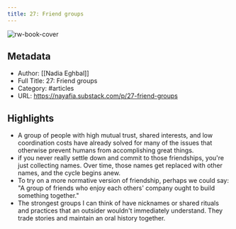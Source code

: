 ```yaml
---
title: 27: Friend groups
---
```

![rw-book-cover](https://readwise-assets.s3.amazonaws.com/static/images/article0.00998d930354.png)

## Metadata
- Author: [[Nadia Eghbal]]
- Full Title: 27: Friend groups
- Category: #articles
- URL: https://nayafia.substack.com/p/27-friend-groups

## Highlights
- A group of people with high mutual trust, shared interests, and low coordination costs have already solved for many of the issues that otherwise prevent humans from accomplishing great things.
- if you never really settle down and commit to those friendships, you're just collecting names. Over time, those names get replaced with other names, and the cycle begins anew.
- To try on a more normative version of friendship, perhaps we could say: "A group of friends who enjoy each others' company ought to build something together."
- The strongest groups I can think of have nicknames or shared rituals and practices that an outsider wouldn't immediately understand. They trade stories and maintain an oral history together.

